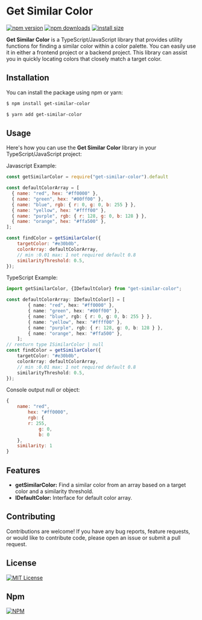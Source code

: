 Get Similar Color
=================


[![npm version](https://img.shields.io/npm/v/get-similar-color.svg?style=flat-square)](https://www.npmjs.com/package/get-similar-color)
[![npm downloads](https://img.shields.io/npm/dm/get-similar-color.svg?style=flat-square)](https://npm-stat.com/charts.html?package=get-similar-color)
[![install size](https://img.shields.io/badge/dynamic/json?url=https://packagephobia.com/v2/api.json?p=get-similar-color&query=$.install.pretty&label=install%20size&style=flat-square)](https://packagephobia.now.sh/result?p=get-similar-color)

**Get Similar Color** is a TypeScript/JavaScript library that provides utility functions for finding a similar color within a color palette. You can easily use it in either a frontend project or a backend project. This library can assist you in quickly locating colors that closely match a target color.



Installation
------------

You can install the package using npm or yarn:


```bash
$ npm install get-similar-color
```

```bash
$ yarn add get-similar-color
```


Usage
-----

Here's how you can use the **Get Similar Color** library in your TypeScript/JavaScript project:

Javascript Example:
```js
const getSimilarColor = require("get-similar-color").default

const defaultColorArray = [
  { name: "red", hex: "#ff0000" },
  { name: "green", hex: "#00ff00" },
  { name: "blue", rgb: { r: 0, g: 0, b: 255 } },
  { name: "yellow", hex: "#ffff00" },
  { name: "purple", rgb: { r: 128, g: 0, b: 128 } },
  { name: "orange", hex: "#ffa500" },
];

const findColor = getSimilarColor({
    targetColor: "#e30b0b",
    colorArray: defaultColorArray,
    // min :0.01 max: 1 not required default 0.8
    similarityThreshold: 0.5,
});
```

TypeScript Example:
```ts
import getSimilarColor, {IDefaultColor} from "get-similar-color";

const defaultColorArray: IDefaultColor[] = [
        { name: "red", hex: "#ff0000" },
        { name: "green", hex: "#00ff00" },
        { name: "blue", rgb: { r: 0, g: 0, b: 255 } },
        { name: "yellow", hex: "#ffff00" },
        { name: "purple", rgb: { r: 128, g: 0, b: 128 } },
        { name: "orange", hex: "#ffa500" },
    ];
// renturn type ISimilarColor | null 
const findColor = getSimilarColor({
    targetColor: "#e30b0b",
    colorArray: defaultColorArray,
    // min :0.01 max: 1 not required default 0.8
    similarityThreshold: 0.5,
});
```

Console output null or object:
```js
{
    name: "red",
        hex: "#ff0000",
        rgb: {
        r: 255,
            g: 0,
            b: 0
    },
    similarity: 1
}
```


Features
--------
*   **getSimilarColor:** Find a similar color from an array based on a target color and a similarity threshold.
*   **IDefaultColor:** Interface for default color array.


Contributing
------------

Contributions are welcome! If you have any bug reports, feature requests, or would like to contribute code, please open an issue or submit a pull request.

License
-------

[![MIT License](https://img.shields.io/badge/License-MIT-green.svg)](/LICENSE)


Npm
---

[![NPM](https://nodei.co/npm/get-similar-color.png?downloads=true&downloadRank=true&stars=true)](https://nodei.co/npm/get-similar-color/)

